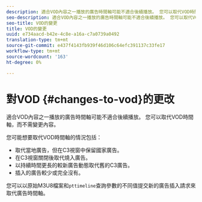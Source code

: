 ```yaml
---
description: 適合VOD內容之一播放的廣告時間軸可能不適合後續播放。 您可以取代VOD時間軸，而不需變更內容。
seo-description: 適合VOD內容之一播放的廣告時間軸可能不適合後續播放。 您可以取代VOD時間軸，而不需變更內容。
seo-title: VOD的變更
title: VOD的變更
uuid: e734aacd-b42e-4c8e-a16a-c7a0739a0492
translation-type: tm+mt
source-git-commit: e437f4143fb939f46d106c64efc391137c33fe17
workflow-type: tm+mt
source-wordcount: '163'
ht-degree: 0%

---
```



# 對VOD {#changes-to-vod}的更改

適合VOD內容之一播放的廣告時間軸可能不適合後續播放。 您可以取代VOD時間軸，而不需變更內容。

您可能想要取代VOD時間軸的情況包括：

* 取代當地廣告，但在C3視窗中保留國家廣告。
* 在C3視窗關閉後取代燒入廣告。
* 以持續時間更長的較新廣告動態取代舊的C3廣告。
* 插入的廣告較少或完全沒有。

您可以以原始M3U8檔案和`pttimeline`查詢參數的不同值提交新的廣告插入請求來取代廣告時間軸。